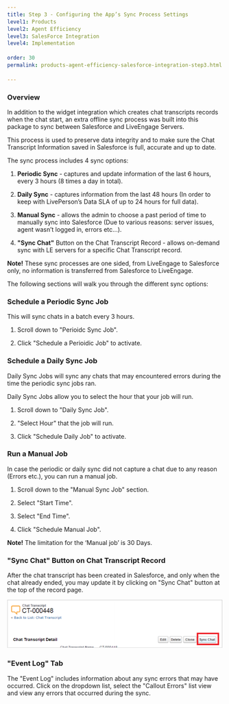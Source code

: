 ```yaml
---
title: Step 3 - Configuring the App’s Sync Process Settings
level1: Products
level2: Agent Efficiency
level3: SalesForce Integration
level4: Implementation

order: 30
permalink: products-agent-efficiency-salesforce-integration-step3.html

---
```


### Overview

In addition to the widget integration which creates chat transcripts records when the chat start, an extra offline sync process was built into this package to sync between Salesforce and LiveEngage Servers.

This process is used to preserve data integrity and to make sure the Chat Transcript Information saved in Salesforce is full, accurate and up to date.

The sync process includes 4 sync options:

1. **Periodic Sync** - captures and update information of the last 6 hours, every 3 hours (8 times a day in total).

2. **Daily Sync** - captures information from the last 48 hours (In order to keep with LivePerson’s Data SLA of up to 24 hours for full data).

3. **Manual Sync** - allows the admin to choose a past period of time to manually sync into Salesforce (Due to various reasons: server issues, agent wasn’t logged in, errors etc...).

4. **"Sync Chat"** Button on the Chat Transcript Record - allows on-demand sync with LE servers for a specific Chat Transcript record.

**Note!** These sync processes are one sided, from LiveEngage to Salesforce only, no information is transferred from
Salesforce to LiveEngage.

The following sections will walk you through the different sync options:

### Schedule a Periodic Sync Job

This will sync chats in a batch every 3 hours.

1. Scroll down to "Perioidc Sync Job".

2. Click "Schedule a Perioidic Job" to activate.

### Schedule a Daily Sync Job

Daily Sync Jobs will sync any chats that may encountered errors during the time the periodic sync jobs ran.

Daily Sync Jobs allow you to select the hour that your job will run.

1. Scroll down to "Daily Sync Job".

2. "Select Hour" that the job will run.

3. Click "Schedule Daily Job" to activate.

### Run a Manual Job

In case the periodic or daily sync did not capture a chat due to any reason (Errors etc.), you can run a manual job.

1. Scroll down to the "Manual Sync Job" section.

2. Select "Start Time".

3. Select "End Time".

4. Click "Schedule Manual Job".

**Note!** The limitation for the ‘Manual job’ is 30 Days. 

### "Sync Chat" Button on Chat Transcript Record

After the chat transcript has been created in Salesforce, and only when the chat already ended, you may update it by clicking on "Sync Chat" button at the top of the record page. 

![SyncChat](img/syncchat.png)

### "Event Log" Tab

The "Event Log" includes information about any sync errors that may have occurred. Click on the dropdown list, select the "Callout Errors" list view and view any errors that occurred during the sync.